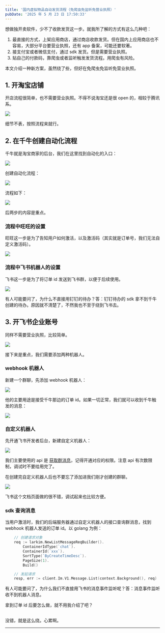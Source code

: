 ```yaml
---
title: '国内虚拟物品自动发货流程（免爬虫免监听免营业执照）'
pubDate: '2025 年 5 月 23 日 17:50:33'
---
```



想做独开卖软件，少不了收款发货这一步。就我所了解的方式有这么几种吧：

1. 最直接的方式，上架应用商店，通过商店收款发货。但在国内上应用商店也不容易，大部分平台要营业执照，还有 app 备案，可能还要软著。
2. 接支付宝或者微信支付，通过 sdk 发货。但是需要营业执照。
3. 贴自己的付款码，靠爬虫或者监听触发发货流程。用爬虫有风险。

本文介绍一种新方案，虽然绕了些，但好在免爬虫免监听免营业执照。

## 1. 开淘宝店铺

开店流程很简单，也不需要营业执照。不得不说淘宝还是很 open 的，相较于腾讯系。

![](https://md.p1gd0g.cc/mmbiz_png/OQRlA7Uf7SVWsWDw9bicb4FxnGiabiahH1rdsCotZkDGpxkUq26uicc8YCkxribgPiasqmwQ9uAhewToUrcBCrZ5WTqg/0?from=appmsg)

细节不表，按照流程来就行。

## 2. 在千牛创建自动化流程

千牛就是淘宝商家的后台，我们在这里找到自动化的入口：

![](https://md.p1gd0g.cc/mmbiz_png/OQRlA7Uf7SVWsWDw9bicb4FxnGiabiahH1rEhkCS2634iadibuhVzT5RIxZYOUOzL01EVicwvwy76rhvtzyo72zR6agA/0?from=appmsg)

创建自动化流程：

![](https://md.p1gd0g.cc/mmbiz_png/OQRlA7Uf7SVWsWDw9bicb4FxnGiabiahH1rLuVInpeR9aEvOMGDqX8LI4mOgNZbKUqtRYoicNqFz3KrsK2m3Y7xefg/0?from=appmsg)

流程如下：

![](https://md.p1gd0g.cc/mmbiz_png/OQRlA7Uf7SVWsWDw9bicb4FxnGiabiahH1rF8whbrQdv7qGwPwvJddvMvOFswhxyMkhc2mbWeckkIWTFhTq9V8PEw/0?from=appmsg)

后两步的内容是重点。

### 流程中旺旺的设置

旺旺这一步是为了告知用户如何激活，以及激活码（其实就是订单号，我们无法自定义激活码）。

![](https://md.p1gd0g.cc/mmbiz_png/OQRlA7Uf7SVWsWDw9bicb4FxnGiabiahH1rI13nTkPOfH6RQuTLlhjByW7Vhgia2aVFWkvDEfEA8xKMFkCEmUnnhjA/0?from=appmsg)

### 流程中飞书机器人的设置

飞书这一步是为了将订单 id 发送到飞书群，以便于后续使用。

![](https://md.p1gd0g.cc/mmbiz_png/OQRlA7Uf7SVWsWDw9bicb4FxnGiabiahH1ricYWzmib6yWGZjgxoLbZ15W7u4OlU0Vic00qQqmTWBKD8LFibBxKiaibMTEQ/0?from=appmsg)

有人可能要问了，为什么不直接用钉钉的待办？答：钉钉待办的 sdk 拿不到千牛创建的待办。原因就不清楚了，不然我也不至于绕到飞书去。

## 3. 开飞书企业账号

同样不需要营业执照，比较简单。

![](https://md.p1gd0g.cc/mmbiz_png/OQRlA7Uf7SVWsWDw9bicb4FxnGiabiahH1rcqHGm6YjYWN9mtz5ntIjZXaImpUicRYia9cvpzOdJHe0ib7xDD3QP4VfQ/0?from=appmsg)

接下来是重点，我们需要添加两种机器人。

### webhook 机器人

新建一个群聊，先添加 webhook 机器人：

![](https://md.p1gd0g.cc/mmbiz_png/OQRlA7Uf7SVWsWDw9bicb4FxnGiabiahH1rzFicqnDnjdANicJGIeGyJKH1ah3dVHtJ0IJXvw586yOypM3PF6JhR7CQ/0?from=appmsg)

他的主要用途是接受千牛那边的订单 id。如果一切正常，我们就可以收到千牛触发的消息：

![](https://md.p1gd0g.cc/mmbiz_png/OQRlA7Uf7SVWsWDw9bicb4FxnGiabiahH1rAyVdYh8e2Hbe0shHiblUSWHjjyA14iccuLLSn0Cq4k4xEoUcHx0gOThw/0?from=appmsg)

### 自定义机器人

先开通飞书开发者后台，新建自定义机器人：

![](https://md.p1gd0g.cc/mmbiz_png/OQRlA7Uf7SVWsWDw9bicb4FxnGiabiahH1rmeBGU5RxDq0nvO15boK0bibgVUKYlXG0S88jowatxP5DtkUqAB7vW3w/0?from=appmsg)

我们主要使用的 api 是 [获取群消息](https://open.feishu.cn/document/server-docs/im-v1/message/list)，记得开通对应的权限。注意 api 有次数限制，调试时不要给用完了。

在创建完自定义机器人后也不要忘了添加进我们刚才创建的群聊。

![](https://md.p1gd0g.cc/mmbiz_png/OQRlA7Uf7SVWsWDw9bicb4FxnGiabiahH1rnZJPribZ9fh6KOvdPSrTsptKnlTJw03W35xegJYmzibIY6WScnARdBbA/0?from=appmsg)

飞书这个文档页面做的很不错，调试起来也比较方便。

### sdk 查询消息

当用户激活时，我们的后端服务器通过自定义机器人的接口查询群消息，找到 webhook 机器人发送的订单 id。以 golang 为例：

```go
	// 创建请求对象
	req := larkim.NewListMessageReqBuilder().
		ContainerIdType(`chat`).
		ContainerId(`xxx`).
		SortType(`ByCreateTimeDesc`).
		PageSize(1).
		Build()

	// 发起请求
	resp, err := client.Im.V1.Message.List(context.Background(), req)
```

有人可能要问了，为什么我们不直接用飞书的消息事件监听呢？答：消息事件监听收不到机器人消息。

拿到订单 id 后要怎么做，就不用我介绍了吧？

##

没错，就是这么绕。心累啊。

---


